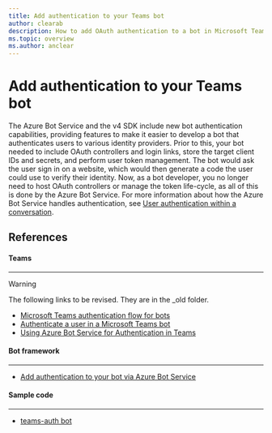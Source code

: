 ```yaml
---
title: Add authentication to your Teams bot
author: clearab
description: How to add OAuth authentication to a bot in Microsoft Teams.
ms.topic: overview
ms.author: anclear
---
```

# Add authentication to your Teams bot

The Azure Bot Service and the v4 SDK include new bot authentication capabilities, providing features to make it easier to develop a bot that authenticates users to various identity providers. 
Prior to this, your bot needed to include OAuth controllers and login links, store the target client IDs and secrets, and perform user token management. The bot would ask the user sign in on a website, which would then generate a code the user could use to verify their identity.
Now, as a bot developer, you no longer need to host OAuth controllers or manage the token life-cycle, as all of this is done by the Azure Bot Service.
For more information about how the Azure Bot Service handles authentication, see [User authentication within a conversation](https://docs.microsoft.com/azure/bot-service/bot-builder-concept-authentication?view=azure-bot-service-4.0).


## References

#### Teams
---

> [!WARNING]
> The following links to be revised. They are in the _old folder.  

- [Microsoft Teams authentication flow for bots](../../../_old/concepts/bots/bot-authentication/auth-flow-bot.md)
- [Authenticate a user in a Microsoft Teams bot](../../../_old/concepts/bots/bot-authentication/auth-bot-aad.md)
- [Using Azure Bot Service for Authentication in Teams](../../../_old/concepts/bots/bot-authentication/auth-oauth-card.md)


#### Bot framework
----

- [Add authentication to your bot via Azure Bot Service](https://docs.microsoft.com/azure/bot-service/bot-builder-authentication?view=azure-bot-service-4.0&tabs=csharp%2Cbot-oauth)


#### Sample code
----

- [teams-auth bot](https://github.com/microsoft/BotBuilder-Samples/tree/master/samples/csharp_dotnetcore/46.teams-auth)


<!--- Ref links 
## Writing notes

 * **Purpose** Explain how to add authentication to your bot.
 * **Existing teams doc reference**
   * [https://docs.microsoft.com/en-us/microsoftteams/platform/concepts/authentication/auth-flow-bot](https://docs.microsoft.com/en-us/microsoftteams/platform/concepts/authentication/auth-flow-bot)
   * [https://docs.microsoft.com/en-us/microsoftteams/platform/concepts/authentication/auth-bot-aad](https://docs.microsoft.com/en-us/microsoftteams/platform/concepts/authentication/auth-bot-aad)
   * [https://docs.microsoft.com/en-us/microsoftteams/platform/concepts/authentication/auth-oauth-card](https://docs.microsoft.com/en-us/microsoftteams/platform/concepts/authentication/auth-oauth-card)
 * **Existing Bot framework doc reference**
   * [https://docs.microsoft.com/en-us/azure/bot-service/bot-builder-authentication?view=azure-bot-service-4.0&tabs=csharp%2Cbot-oauth](https://docs.microsoft.com/en-us/azure/bot-service/bot-builder-authentication?view=azure-bot-service-4.0&tabs=csharp%2Cbot-oauth)
 * **Code Snippets**
   * [https://github.com/microsoft/BotBuilder-Samples/tree/master/samples/csharp_dotnetcore/46.teams-auth](https://github.com/microsoft/BotBuilder-Samples/tree/master/samples/csharp_dotnetcore/46.teams-auth)
   --->